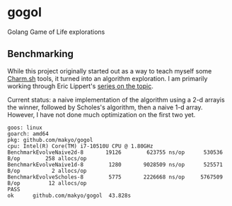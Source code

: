 # gogol
Golang Game of Life explorations

## Benchmarking

While this project originally started out as a way to teach myself some [Charm.sh](https://charm.sh) tools, it turned into an algorithm exploration. I am primarily working through Eric Lippert's [series on the topic](https://conwaylife.com/wiki/Tutorials/Coding_Life_simulators).

Current status: a naive implementation of the algorithm using a 2-d arrayis the winner, followed by Scholes's algorithm, then a naive 1-d array. However, I have not done much optimization on the first two yet.

```
goos: linux
goarch: amd64
pkg: github.com/makyo/gogol
cpu: Intel(R) Core(TM) i7-10510U CPU @ 1.80GHz
BenchmarkEvolveNaive2d-8   	   19126	    623755 ns/op	  530536 B/op	     258 allocs/op
BenchmarkEvolveNaive1d-8   	    1280	   9028509 ns/op	  525571 B/op	       2 allocs/op
BenchmarkEvolveScholes-8   	    5775	   2226668 ns/op	 5767509 B/op	      12 allocs/op
PASS
ok  	github.com/makyo/gogol	43.828s
```

